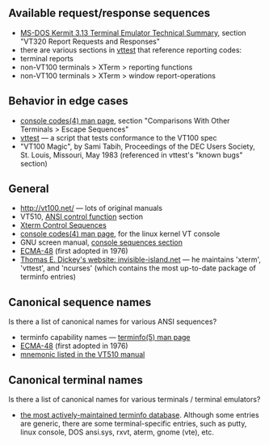 ## Available request/response sequences

* [MS-DOS Kermit 3.13 Terminal Emulator Technical Summary](http://www.columbia.edu/kermit/ftp/a/msvibm.vt), section "VT320 Report Requests and Responses"
* there are various sections in [vttest](http://invisible-island.net/vttest/) that reference reporting codes:
 * terminal reports
 * non-VT100 terminals > XTerm > reporting functions
 * non-VT100 terminals > XTerm > window report-operations

## Behavior in edge cases

* [console codes(4) man page](http://www.kernel.org/doc/man-pages/online/pages/man4/console_codes.4.html), section "Comparisons With Other Terminals > Escape Sequences"
* [vttest](http://invisible-island.net/vttest/) — a script that tests conformance to the VT100 spec
* "VT100 Magic", by Sami Tabih, Proceedings of the DEC Users Society, St. Louis, Missouri, May 1983  (referenced in vttest's "known bugs" section)

## General

* http://vt100.net/ — lots of original manuals
 * VT510, [ANSI control function](http://www.vt100.net/docs/vt510-rm/chapter4#S4.6) section
* [Xterm Control Sequences](http://www.xfree86.org/current/ctlseqs.html)
* [console codes(4) man page](http://www.kernel.org/doc/man-pages/online/pages/man4/console_codes.4.html), for the linux kernel VT console
* GNU screen manual, [console sequences section](http://www.gnu.org/software/screen/manual/html_node/Control-Sequences.html)
* [ECMA-48](http://www.ecma-international.org/publications/standards/Ecma-048.htm)  (first adopted in 1976)
* [Thomas E. Dickey's website: invisible-island.net](http://invisible-island.net/) — he maintains 'xterm', 'vttest', and 'ncurses' (which contains the most up-to-date package of terminfo entries)

## Canonical sequence names

Is there a list of canonical names for various ANSI sequences?

* terminfo capability names — [terminfo(5) man page](http://www.manpages.info/linux/terminfo.5.html)
* [ECMA-48](http://www.ecma-international.org/publications/standards/Ecma-048.htm)  (first adopted in 1976)
* [mnemonic listed in the VT510 manual](http://www.vt100.net/docs/vt510-rm/chapter4#S4.6)

## Canonical terminal names

Is there a list of canonical names for various terminals / terminal emulators?

* [the most actively-maintained terminfo database](http://invisible-island.net/ncurses/ncurses.faq.html#which_terminfo).  Although some entries are generic, there are some terminal-specific entries, such as putty, linux console, DOS ansi.sys, rxvt, aterm, gnome (vte), etc.
